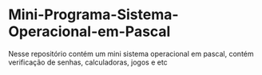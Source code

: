 # Mini-Programa-Sistema-Operacional-em-Pascal
Nesse repositório contém um mini sistema operacional em pascal, contém verificação de senhas, calculadoras, jogos e etc
